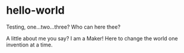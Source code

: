 # hello-world
Testing, one...two...three?  Who can here thee?


A little about me you say?  I am a Maker!  Here to change the world one invention at a time.
